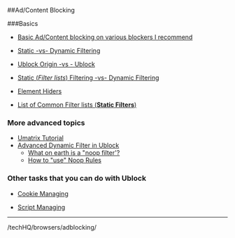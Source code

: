 ##Ad/Content Blocking

###Basics
-	[Basic Ad/Content blocking on various blockers I recommend](/techHQ/browsers/adblocking/adblockBasicsMD.html)


-	[Static -vs- Dynamic Filtering](/techHQ/browsers/adblocking/)
-	[Ublock Origin -vs - Ublock](/techHQ/browsers/adblocking/)
-	[Static (*Filter lists*) Filtering -vs- Dynamic Filtering](/techHQ/browsers/adblocking/)
-	[Element Hiders](/techHQ/browsers/adblocking/)
-	[List of Common Filter lists (**Static Filters**)](/techHQ/browsers/adblocking/)



### More advanced topics
-	[Umatrix Tutorial](/techHQ/browsers/adblocking/)
-	[Advanced Dynamic Filter in Ublock](/techHQ/browsers/adblocking/ublockDynFilterLevelsMD.html)
	-	[What on earth is a "noop filter'?](/techHQ/browsers/adblocking/noopExplainedMD.html)
	-	[How to "use" Noop Rules](/techHQ/browsers/adblocking/)


###	Other tasks that you can do with Ublock
- [Cookie Managing](/techHQ/browsers/adblocking/)

-	[Script Managing](/techHQ/browsers/adblocking/)


---
/techHQ/browsers/adblocking/